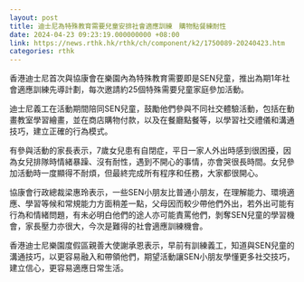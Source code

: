 ```yaml
---
layout: post
title: 迪士尼為特殊教育需要兒童安排社會適應訓練　購物點餐練耐性　
date: 2024-04-23 09:23:19.000000000 +08:00
link: https://news.rthk.hk/rthk/ch/component/k2/1750089-20240423.htm
categories: rthk
---
```


香港迪士尼首次與協康會在樂園內為特殊教育需要即是SEN兒童，推出為期1年社會適應訓練先導計劃，每次邀請約25個特殊需要兒童家庭參加活動。

迪士尼義工在活動期間陪同SEN兒童，鼓勵他們參與不同社交體驗活動，包括在動畫教室學習繪畫，並在商店購物付款，以及在餐廳點餐等，以學習社交禮儀和溝通技巧，建立正確的行為模式。

有參與活動的家長表示，7歲女兒患有自閉症，平日一家人外出時感到很困擾，因為女兒排隊時情緒暴躁、沒有耐性，遇到不開心的事情，亦會哭很長時間。女兒參加活動時一度顯得不耐煩，但最終完成所有程序和任務，大家都很開心。

協康會行政總裁梁惠玲表示，一些SEN小朋友比普通小朋友，在理解能力、環境適應、學習等候和常規能力方面稍差一點，父母因而較少帶他們外出，若外出可能有行為和情緒問題，有未必明白他們的途人亦可能責罵他們，剝奪SEN兒童的學習機會，家長壓力亦很大，今次是難得的社會適應訓練機會。

香港迪士尼樂園度假區親善大使謝承恩表示，早前有訓練義工，知道與SEN兒童的溝通技巧，以更容易融入和帶領他們，期望活動讓SEN小朋友學懂更多社交技巧，建立信心，更容易適應日常生活。
